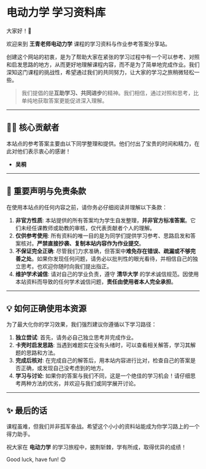 # 电动力学 学习资料库

大家好！👋

欢迎来到 **王青老师电动力学** 课程的学习资料与作业参考答案分享站。

创建这个网站的初衷，是为了帮助大家在紧张的学习过程中有一个可以参考、对照和启发思路的地方，从而更好地理解课程内容，而不是为了简单地完成作业。我们深知这门课程的挑战性，希望通过我们的共同努力，让大家的学习之旅稍微轻松一些。

> 我们提倡的是**互助学习、共同进步**的精神。我们相信，通过对照和思考，比单纯地获取答案更能促进深入理解。

---

## 👨‍💻 核心贡献者

本站点的参考答案主要由以下同学整理和提供。他们付出了宝贵的时间和精力，在此对他们表示衷心的感谢！

* **吴桐**
---

## 📜 重要声明与免责条款

在使用本站点的任何内容之前，请你务必仔细阅读并理解以下条款：

1.  **非官方性质**: 本站提供的所有答案均为学生自发整理，**并非官方标准答案**。它们未经任课教师或助教的审核，仅代表贡献者个人的理解。
2.  **仅供参考使用**: 所有资料的唯一目的是为同学们提供学习参考、思路启发和答案核对。**严禁直接抄袭、复制本站内容作为作业提交**。
3.  **不保证完全正确**: 尽管我们力求准确，但答案中**难免存在错误、疏漏或不够完善之处**。如果你发现任何问题，请务必以批判性的眼光看待，并相信自己的独立思考。也欢迎你随时向我们提出指正。
4.  **维护学术诚信**: 请对自己的学业负责，遵守 **清华大学** 的学术诚信规范。因使用本站资料而导致的任何学术诚信问题，**责任由使用者本人完全承担**。

---

## 💡 如何正确使用本资源

为了最大化你的学习效果，我们强烈建议你遵循以下学习路径：

1.  **独立尝试**: 首先，请务必自己独立思考并完成作业。
2.  **卡壳时启发思路**: 当遇到难题实在没有头绪时，可以查看相关解答，学习其解题的思路和方法。
3.  **完成后核对**: 在完成自己的解答后，用本站内容进行比对，检查自己的答案是否正确，或发现自己没考虑到的地方。
4.  **学习与讨论**: 如果你的答案与我们不同，这是一个绝佳的学习机会！请仔细思考两种方法的优劣，并欢迎与我们或同学展开讨论。

---

## ✨ 最后的话

课程虽难，但我们并非孤军奋战。希望这个小小的资料站能成为你学习路上的一个得力助手。

祝大家在 **电动力学** 的学习旅程中，披荆斩棘，学有所成，取得优异的成绩！

Good luck, have fun! 😊